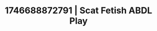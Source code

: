 ---
categories:
- Flushed cheeks
- AI-generated
- Morning passion
- Subtle kink
- Lingerie worship
- Deep touch
- ASMR
- Cosplay
image: /assets/images/1746688872791.jpg
layout: post
seo:
  description: Featured content with sensual Scat Fetish, ABDL Play. HD images available.
  keywords: Scat Fetish, ABDL Play
  og_image: /assets/images/1746688872791.jpg
  schema_type: VisualArtwork
tags:
- ABDL Play
- Scat Fetish
- '#1746688872791'
title: 1746688872791 | Scat Fetish ABDL Play
---
